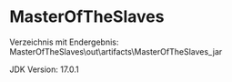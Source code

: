 # MasterOfTheSlaves

Verzeichnis mit Endergebnis: MasterOfTheSlaves\out\artifacts\MasterOfTheSlaves_jar

JDK Version: 17.0.1